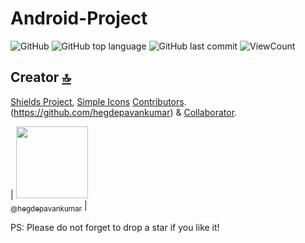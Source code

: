 # Android-Project


![GitHub](https://img.shields.io/github/license/hegdepavankumar/Marksheet-Methodology-App?style=flat)
![GitHub top language](https://img.shields.io/github/languages/top/hegdepavankumar/Marksheet-Methodology-App?style=flat)
![GitHub last commit](https://img.shields.io/github/last-commit/hegdepavankumar/Marksheet-Methodology-App?style=flat)
![ViewCount](https://views.whatilearened.today/views/github/hegdepavankumar/Marksheet-Methodology-App.svg?cache=remove)

## Creator [🔝](#welcome-badges-4-readmemd-profile)

 [Shields Project](https://github.com/badges/shields), [Simple Icons](https://github.com/simple-icons/simple-icons) [Contributors](https://github.com/hegdepavankumar/Badges4-README.md-Profile/graphs/contributors).(https://github.com/hegdepavankumar) & [Collaborator](https://github.com/hegdepavankumar). 

| [<img src="https://github.com/hegdepavankumar.png?size=115" width="115"><br><sub>@hegdepavankumar</sub>](https://github.com/hegdepavankumar) |

PS: Please do not forget to drop a star if you like it!
